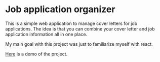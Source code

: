 # Job application organizer

This is a simple web application to manage cover letters for job applications. The idea is that you can combine your cover letter and job application information all in one place. 

My main goal with this project was just to familiarize myself with react.

[Here](https://application-organizator-be.herokuapp.com/applications) is a demo of the project. 


